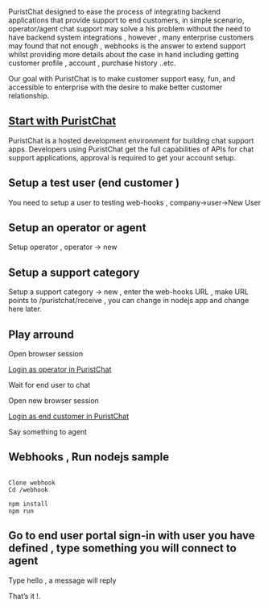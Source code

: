 
PuristChat designed to ease the process of integrating backend applications that provide support to end customers, in simple scenario,  operator/agent chat support  may solve a his problem without the need to have backend system integrations , however , many enterprise customers may found that not enough , webhooks is the answer to extend support whilst providing more details about the case in hand including getting customer profile , account , purchase history ..etc. 

Our goal with PuristChat is to make customer support easy, fun, and accessible to enterprise with the desire to make better customer relationship. 

## [Start with PuristChat ]( http://www.dev.puristchat.com/signup/get_started )
 
PuristChat is a hosted development environment for building chat support apps.
Developers using PuristChat get the full capabilities of APIs for chat support applications, approval is required to get your account setup. 

## Setup a test user (end customer )

You need to setup a user to testing web-hooks , company->user->New User 

## Setup an operator or agent 

Setup operator , operator -> new 

## Setup a support category 
Setup a support category -> new , enter the web-hooks URL , make URL points to /puristchat/receive , you can change in nodejs app and change here later.

## Play arround

Open browser session 

[Login as operator in PuristChat ]( http://www.dev.operator.puristchat.com/)

Wait for end user to chat 

Open new browser session 

[Login as end customer in PuristChat ]( http://www.dev.user.puristchat.com/)

Say something to agent 

## Webhooks , Run nodejs sample 
```

Clone webhook
Cd /webhook  

npm install
npm run 

```


## Go to end user portal sign-in with user you have defined , type something you will connect to agent 

Type hello , a message will reply 

That’s it !. 
 


 

  


